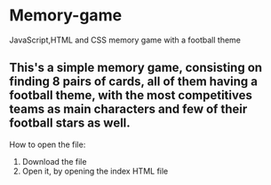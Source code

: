 # Memory-game
JavaScript,HTML and CSS memory game with a football theme
## This's a simple memory game, consisting on finding 8 pairs of cards, all of them having a football theme, with the most competitives teams as main characters and few of their football stars as well.
How to open the file: 
1. Download the file
2. Open it, by opening the index HTML file
